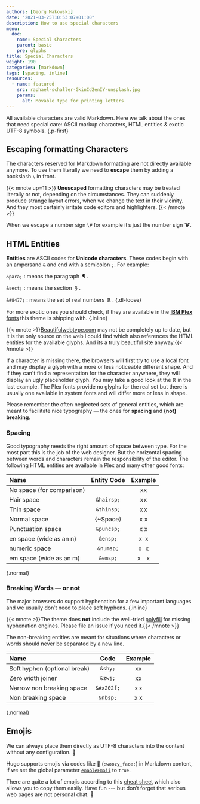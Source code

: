 ```yaml
---
authors: [Georg Makowski]
date: "2021-03-25T10:53:07+01:00"
description: How to use special characters
menu:
  doc:
    name: Special Characters
    parent: basic
    pre: glyphs
title: Special Characters
weight: 190
categories: [markdown]
tags: [spacing, inline]
resources:
  - name: featured
    src: raphael-schaller-GkinCd2enIY-unsplash.jpg
    params:
      alt: Movable type for printing letters
---
```


All available characters are valid Markdown. Here we talk about the ones that need special care: ASCII markup characters, HTML entities & exotic UTF-8 symbols.
{.p-first} <!--more-->


## Escaping formatting Characters

The characters reserved for Markdown formatting are not directly available anymore. To use them literally we need to **escape** them by adding a backslash `\` in front.

{{< mnote up=11 >}}
**Unescaped** formatting characters may be treated literally or not, depending on the circumstances. They can suddenly produce strange layout errors, when we change the text in their vicinity. And they most certainly irritate code editors and highlighters.
{{< /mnote >}}

When we escape a number sign `\#` for example it’s just the number sign ‘**\#**’.

## HTML Entities

**Entities** are ASCII codes for **Unicode characters**. These codes begin with an ampersand `&` and end with a semicolon `;`. For example:

`&para;` 
: means the paragraph&ensp;&para;&nbsp;.

`&sect;` 
: means the section&ensp;&sect;&nbsp;.

`&#8477;` 
: means the set of real numbers&ensp;&#8477;&nbsp;.
{.dl-loose}

 For more exotic ones you should check, if they are available in the [**IBM Plex** fonts][plexspec] this theme is shipping with.
 {.inline}

 {{< mnote >}}[Beautifulwebtype.com](https://beautifulwebtype.com) may not be completely up to date, but it is the only source on the web I could find which also references the HTML entities for the available glyphs. And its a truly beautiful site anyway.{{< /mnote >}}
 
 If a character is missing there, the browsers will first try to use a local font and may display a glyph with a more or less noticeable different shape. And if they can't find a representation for the character anywhere, they will display an ugly placeholder glyph. You may take a good look at the &#8477; in the last example. The Plex fonts provide no glyphs for the real set but there is usually one available in system fonts and will differ more or less in shape.

Please remember the often neglected sets of general entities, which are meant to facilitate nice typography — the ones for **spacing** and **(not) breaking**.

### Spacing

Good typography needs the right amount of space between type. For the most part this is the job of the web designer. But the horizontal spacing between words and characters remain the responsibility of the editor. The following HTML entities are available in Plex and many other good fonts:

| Name                      | Entity Code |  Example   |
| :------------------------ | :---------: | :--------: |
| No space (for comparison) |             |     xx     |
| Hair space                | `&hairsp;`  | x&hairsp;x |
| Thin space                | `&thinsp;`  | x&thinsp;x |
| Normal space              |  {~Space}   |    x x     |
| Punctuation space         | `&puncsp;`  | x&puncsp;x |
| en space (wide as an n)   |  `&ensp;`   |  x&ensp;x  |
| numeric space             |  `&numsp;`  | x&numsp;x  |
| em space (wide as an m)   |  `&emsp;`   |  x&emsp;x  |
{.normal}

### Breaking Words — or not

The major browsers do support hyphenation for a few important languages and we usually don’t need to place soft hyphens.
{.inline}

{{< mnote >}}The theme does **not** include the well-tried [polyfill](https://github.com/mnater/Hyphenopoly) for missing hyphenation engines. Please file an issue if you need it.{{< /mnote >}}

The non-breaking entities are meant for situations where characters or words should never be separated by a new line.

| Name                         |    Code    |  Example   |
| :--------------------------- | :--------: | :--------: |
| Soft hyphen (optional break) |  `&shy;`   |  x&shy;x   |
| Zero width joiner            |  `&zwj;`   |  x&zwj;x   |
| Narrow non breaking space    | `&#x202f;` | x&#x202f;x |
| Non breaking space           |  `&nbsp;`  |  x&nbsp;x  |
{.normal}

## Emojis

We can always place them directly as UTF-8 characters into the content without any configuration. 🤘

Hugo supports emojis via codes like :woozy_face: (`:woozy_face:`) in Markdown content, if we set the global parameter [`enableEmoji`][he] to `true`.

There are quite a lot of emojis according to this [cheat sheet](https://www.webfx.com/tools/emoji-cheat-sheet/) which also allows you to copy them easily. Have fun --- but don’t forget that serious web pages are not personal chat. 🙏

[plexspec]: https://beautifulwebtype.com/ibm-plex-sans/glyphs/?i=4

[he]: https://gohugo.io/getting-started/configuration/#enableemoji
